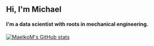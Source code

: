 ## Hi, I'm Michael
#### I'm a data scientist with roots in mechanical engineering.
[![MaelkoM's GitHub stats](https://github-readme-stats.vercel.app/api?username=maelkom)](https://github.com/maelkom/github-readme-stats)
